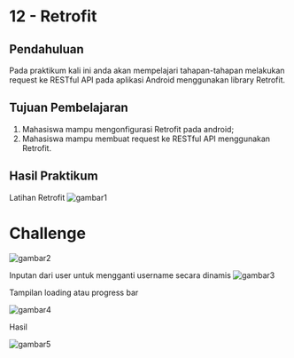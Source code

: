 # 12 - Retrofit

## Pendahuluan

Pada praktikum kali ini anda akan mempelajari tahapan-tahapan melakukan request ke RESTful API pada aplikasi Android menggunakan library Retrofit.

## Tujuan Pembelajaran

1. Mahasiswa mampu mengonfigurasi Retrofit pada android;
2. Mahasiswa mampu membuat request ke RESTful API menggunakan Retrofit.

## Hasil Praktikum

Latihan Retrofit
![gambar1](img/latihan.jpg)

# Challenge
![gambar2](img/chllge.jpg)

Inputan dari user untuk mengganti username secara dinamis
![gambar3](img/edittext.jpg)

Tampilan loading atau progress bar

![gambar4](img/loading.jpg)

Hasil

![gambar5](img/hasil2.jpg)

